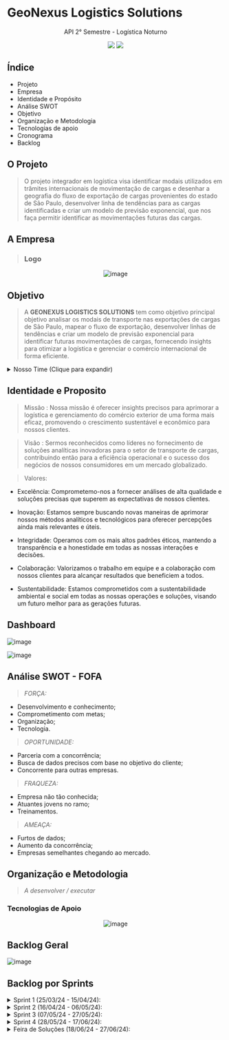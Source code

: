 # GeoNexus Logistics Solutions 

<p align="center"> 
API 2° Semestre - Logística Noturno
</p> 
  
<p align="center">   
 <img src="https://img.shields.io/badge/Status%3A-IN PROGRESS-green"/>
 <a href="http://fatecsjc-prd.azurewebsites.net/"><img src="https://img.shields.io/badge/Instituição%3A-FATEC-red"/></a>
</p>

## **Índice**

* Projeto
* Empresa
* Identidade e Propósito
* Análise SWOT
* Objetivo
* Organização e Metodologia
* Tecnologias de apoio
* Cronograma
* Backlog
 

## **O Projeto**
> O projeto integrador em logística visa identificar modais utilizados em trâmites internacionais de movimentação de cargas e desenhar a geografia do fluxo de exportação de cargas provenientes do estado de São Paulo, desenvolver linha de tendências para as cargas identificadas e criar um modelo de previsão exponencial, que nos faça permitir identificar as movimentações futuras das cargas. 

## **A Empresa**
> ### Logo


<div align="center">
  
![image](https://github.com/geonexusls/PROJETO-INTEGRADOR-2-SEMESTRE/assets/166401059/0129610e-e3e6-42d7-8dc3-71ad9a1b0b54)

</div>

## Objetivo 
> A **GEONEXUS LOGISTICS SOLUTIONS** tem como objetivo principal objetivo analisar os modais de transporte nas exportações de cargas de São Paulo, mapear o fluxo de exportação, desenvolver linhas de tendências e criar um modelo de previsão exponencial para identificar futuras movimentações de cargas, fornecendo insights para otimizar a logística e gerenciar o comércio internacional de forma eficiente.


<details>
  
<summary>Nosso Time (Clique para expandir)</summary>
     
| Avatar | Aluno | Função |
| ------ | ----- | -------| 
|![image](https://github.com/geonexusls/PROJETO-INTEGRADOR-2-SEMESTRE/assets/166401059/b544beea-a5ac-4c22-9f2b-9eb08ae2fb74)| Evelyn Victoria P. de Melo | Product Owner |
![image](https://github.com/geonexusls/PROJETO-INTEGRADOR-2-SEMESTRE/assets/166401059/3e7ffded-45a7-41b6-94a7-45902b846b25)|Fernanda da Silva de Andrade|Scrum Master|
![image](https://github.com/geonexusls/PROJETO-INTEGRADOR-2-SEMESTRE/assets/166401059/8e1e2fa0-ba6d-4831-9737-a6334706b99f)|Gabriela De Avila| Developer Team|
![image](https://github.com/geonexusls/PROJETO-INTEGRADOR-2-SEMESTRE/assets/166401059/a4d83c0e-1c48-47f1-a1b0-16d10ea82b65)|Lucas Monteiro| Developer Team|
![image](https://github.com/geonexusls/PROJETO-INTEGRADOR-2-SEMESTRE/assets/166401059/3c742fb0-c75b-43c2-b59c-66c483597013)|Luiz Caldas | Developer Team| 
![image](https://github.com/geonexusls/PROJETO-INTEGRADOR-2-SEMESTRE/assets/166401059/6143b3d6-7dad-40e4-b580-0ae39b566d7d)|Raíssa Nunes| Developer Team|
![image](https://github.com/geonexusls/PROJETO-INTEGRADOR-2-SEMESTRE/assets/166401059/9c6d4bb4-4540-4c56-ab03-c51786e373e9)|Tássia Nataly de Souza Campos| Developer Team|
![image](https://github.com/geonexusls/PROJETO-INTEGRADOR-2-SEMESTRE/assets/166401059/5e0ca952-2273-4dbf-afc1-0280bddf0a57)|Mayara Nogueira | Developer Team|


</details>
                                                                                                                                                                                                                                                                                   
## Identidade e Proposito

> Missão : Nossa missão é oferecer insights precisos para aprimorar a logística e gerenciamento do comércio exterior de uma forma mais eficaz, promovendo o crescimento sustentável e econômico para nossos clientes.

> Visão : Sermos reconhecidos como líderes no fornecimento de soluções analíticas inovadoras para o setor de transporte de cargas, contribuindo então para a eficiência operacional e o sucesso dos negócios de nossos consumidores em um mercado globalizado.

> Valores:
* Excelência: Comprometemo-nos a fornecer análises de alta qualidade e soluções precisas que superem as expectativas de nossos clientes.

* Inovação: Estamos sempre buscando novas maneiras de aprimorar nossos métodos analíticos e tecnológicos para oferecer percepções ainda mais relevantes e úteis.

* Integridade: Operamos com os mais altos padrões éticos, mantendo a transparência e a honestidade em todas as nossas interações e decisões.

* Colaboração: Valorizamos o trabalho em equipe e a colaboração com nossos clientes para alcançar resultados que beneficiem a todos.

* Sustentabilidade: Estamos comprometidos com a sustentabilidade ambiental e social em todas as nossas operações e soluções, visando um futuro melhor para as gerações futuras.

## Dashboard


![image](https://github.com/geonexusls/PROJETO-INTEGRADOR-2-SEMESTRE/assets/166401059/1ed67440-6ac9-4a9d-b561-34dc23895baa)

![image](https://github.com/geonexusls/PROJETO-INTEGRADOR-2-SEMESTRE/assets/166401059/38f7f8a6-03ce-4cf3-ac70-42014ac91c98)



</div>

## Análise SWOT - FOFA
> _FORÇA:_
* Desenvolvimento e conhecimento;
* Comprometimento com metas;
* Organização;
* Tecnologia.
  
> _OPORTUNIDADE:_
* Parceria com a concorrência;
* Busca de dados precisos com base no objetivo do cliente;
* Concorrente para outras empresas.

> _FRAQUEZA:_
* Empresa não tão conhecida;
* Atuantes jovens no ramo;
* Treinamentos.

> _AMEAÇA:_
* Furtos de dados;
* Aumento da concorrência;
* Empresas semelhantes chegando ao mercado.
  
## Organização e Metodologia
> _A desenvolver / executar_

### Tecnologias de Apoio

<div align="center">
  
![image](https://github.com/geonexusls/PROJETO-INTEGRADOR-2-SEMESTRE/assets/166401059/3baadc95-95ca-45f0-88e0-c41babeb40f6)

</div>

## Backlog Geral 

![image](https://github.com/geonexusls/PROJETO-INTEGRADOR-2-SEMESTRE/assets/166401059/89fda27e-3a84-4f8c-85d0-9c0db37960cf)

## Backlog por Sprints 

<details>
<summary>Sprint 1 (25/03/24 - 15/04/24):</summary>

  
 _In Progress_

 * Estruturar relatório;
 * Coletar informações de cada grupo;
 * Elencar ferramentas utilizadas;
 * Estruturar GitHub;
 * Disponibilizar relatório no GitHub;
 * Workshop - Jira Software;
 * Atribuir atividades para a próxima Sprint;
 * Estruturar backlog geral com base nas disciplinas do curso;
 * Criar identidade visual da empresa;
 * Organizar apresentação da Sprint 1;
 * Reunir equipe no Slack;
 * Realizar análise inicial da base de dados.

>Burndown Chart

_Por Tempo_

**A desenvolver / executar.**

_Por Itens_

**A desenvolver / executar.**

</details>

<details>
  
<summary>Sprint 2 (16/04/24 - 06/05/24):</summary>

* Relatório atualizado;
* Disponibilizar relatório no GitHub;
* Selecionar dados;
* Criar protótipo de dashboard;
* Atribuir atividades para a próxima Sprint;
* Workshop - Jira Software;
* Realizar comunicação com o cliente.  

>Burndown Chart

_Por Tempo_

**A desenvolver / executar.**
  
_Por Itens_

**A desenvolver / executar.**

_Potótipo de Dashboard_

**A desenvolver / executar.**

</details>

<details>
  
<summary>Sprint 3 (07/05/24 - 27/05/24):</summary>
  
* Missão, visão e valores da empresa;
* Avaliar sustentabilidade dos modais mais utilizados;
* Relatório atualizado;
* Disponibilizar relatório no GitHub;
* Analisar fluxos de mercadorias;
* Realizar análise econômica dos processos;  
* Atribuir atividades para a próxima Sprint;
* Realizar comunicação com o cliente;
* Realizar reunião de fim de Sprint.
      
>Burndown Chart
  
_Por Tempo_

**A desenvolver / executar.**

_Por Itens_

**A desenvolver / executar.**

_Dashboard_
 
**A desenvolver / executar.**
</details>

<details>
  
<summary>Sprint 4 (28/05/24 - 17/06/24):</summary>
  
* Relatório atualizado;
* Disponibilizar relatório no GitHub;
* Ajustar produto conforme orientações do cliente;
* Atribuir atividades para a Feira de Soluções;
* Realizar comunicação final com o cliente;
* Realizar reunião de fim de Sprint.
      
>Burndown Chart
  
**A desenvolver / executar.**
  
_Por Itens_


**A desenvolver / executar.**

</details>
 
<details>
  
<summary>Feira de Soluções (18/06/24 - 27/06/24):</summary>

* Preparar GitHub para o acesso do público;
* Realizar ajustes finais;
* Preparar apresentação para a Feira de Soluções;
* Realizar plano de revezamento de apresentações.
  
</details>
                                                                                                                                                                                     

